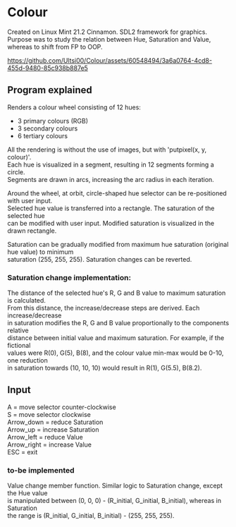# Colour  
Created on Linux Mint 21.2 Cinnamon. SDL2 framework for graphics.  
Purpose was to study the relation between Hue, Saturation and Value,  
whereas to shift from FP to OOP.

https://github.com/Ultsi00/Colour/assets/60548494/3a6a0764-4cd8-455d-9480-85c938b887e5
  
## Program explained  
Renders a colour wheel consisting of 12 hues:  
- 3 primary colours (RGB)
- 3 secondary colours
- 6 tertiary colours

All the rendering is without the use of images, but with 'putpixel(x, y, colour)'.  
Each hue is visualized in a segment, resulting in 12 segments forming a circle.  
Segments are drawn in arcs, increasing the arc radius in each iteration.  

Around the wheel, at orbit, circle-shaped hue selector can be re-positioned with user input.  
Selected hue value is transferred into a rectangle. The saturation of the selected hue  
can be modified with user input. Modified saturation is visualized in the drawn rectangle.  

Saturation can be gradually modified from maximum hue saturation (original hue value) to minimum  
saturation (255, 255, 255). Saturation changes can be reverted.  

### Saturation change implementation:  
The distance of the selected hue's R, G and B value to maximum saturation is calculated.  
From this distance, the increase/decrease steps are derived. Each increase/decrease  
in saturation modifies the R, G and B value proportionally to the components relative  
distance between initial value and maximum saturation. For example, if the fictional  
values were R(0), G(5), B(8), and the colour value min-max would be 0-10, one reduction  
in saturation towards (10, 10, 10) would result in R(1), G(5.5), B(8.2).  

## Input  
A = move selector counter-clockwise  
S = move selector clockwise  
Arrow_down = reduce Saturation  
Arrow_up = increase Saturation  
Arrow_left = reduce Value  
Arrow_right = increase Value  
ESC = exit  




### to-be implemented  
Value change member function. Similar logic to Saturation change, except the Hue value  
is manipulated between (0, 0, 0) - (R_initial, G_initial, B_initial), whereas in Saturation  
the range is (R_initial, G_initial, B_initial) - (255, 255, 255).  


